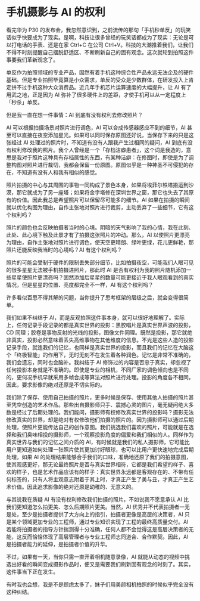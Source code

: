 # 手机摄影与 AI 的权利

看完华为 P30 的发布会，我忽然意识到，之前流传的那句「手机秒单反」的玩笑话似乎快要成为了现实。是啊，科技让很多曾经的玩笑话都成为了现实：无论是可以打电话的手表、还是在家 Ctrl+C 在公司 Ctrl+V。科技的大潮推着我们，让我们不得不时刻提醒自己摆脱舒适区、不断刷新自己的固有观念。这次就轮到拍照这件事要我们革新观念了。

单反作为拍照领域的专业产品，固然有着手机这种综合性产品永远无法企及的硬件基础。但是专业拍照毕竟算是小众需求，单反的受众是少数群体，在研发投入上肯定拼不过手机这种大众消费品。近几年手机芯片运算速度的大幅提升，让 AI 有了用武之地，正是因为 AI 弥补了很多硬件上的差距，才使手机可以从一定程度上「秒杀」单反。

但是我一直在想一件事情：AI 到底有没有权利去修改照片？

AI 可以根据拍摄场景对照片进行调色，AI 可以合成传感器感应不到的细节，AI 甚至可以直接在夜空添加星光。如果可以同时保存原图还好说，当保存下来的只是这张经过 AI 处理过的照片时，不知道有没有人跟我产生过相同的疑问，AI 到底有没有权利修改我的照片。我个人曾经是一个「存档洁癖患者」，这个词是我造的，意思是我对于照片这种具有存档属性的东西，有某种洁癖：在修图时，即使是为了调整构图对照片进行裁切，我都会保留一份原图。原图似乎是一种神圣不可侵犯的存在，不知道有没有人和我有相似的感觉。

照片拍摄的中心与其周围的事物一同构成了景色本身，如果将埃菲尔铁塔搬运到沙漠，那它就成为了另一座塔；如果将金字塔修在深圳世界之窗，那它也失去了其原有的价值。因此我总是希望照片可以保留尽可能多的细节。AI 如果在拍摄的瞬间就以优化构图为理由，自作主张地对照片进行裁剪，主动丢弃了一些细节，它有这个权利吗？

照片的颜色也会反映拍摄者当时的心境。阴暗的天气影响了我的心情，我在此刻、此处、此心境下触及此景才有了拍摄这张照片的冲动。那么，AI 以使照片更漂亮为理由，自作主张地对照片进行调色，使天空更晴朗、绿叶更绿，花儿更鲜艳，那照片还能反映我当时的心境吗？AI 有这个权利吗？

照片的可能会受制于硬件的限制丢失部分细节，比如拍摄夜空，可能我们人眼可见的很多星星无法被手机拍摄进照片，那此时 AI 是否有权利为我的照片随机添加一些星星使照片更漂亮吗？固然添加后星星的数量可能更接近于我人眼观看到的真实情况，但是星星的位置、亮度都完全不一样，AI 有这个权利吗？

许多看似百思不得其解的问题，当你提升了思考框架的层级之后，就会变得很简单。

我们如果不纠结于 AI，而是反观拍照这件事本身，就可以很好地理解了。实际上，任何记录手段记录的都是真实世界的投影：黑胶唱片是真实世界声波的投影，CD 同理；胶卷是事物反射的光线的投影，图像文件同理。既然是投影，那它就绝非真实，投影必然意味着丢失高维事物在其他维度的信息。不光是这些人造的投影记录手段，就连我们的记忆，也同样是真实世界的投影，而且我们的记忆在大脑这个「终极智能」的作用下，无时无刻不在发生着各种润色。记忆是非常不准确的，我们会遗忘，同时也会脑补。我纠结于 AI 修饰过的内容是否忠于真实，却忽视了任何投影本身就是不准确的。即使是专业的相机，不同厂家的调色倾向也是不同的，更何况手机早就采用多帧合成等算法对照片进行处理。投影的角度各不相同，因此，要求影像的绝对还原是不切实际的。

我们除了保存、使用自己拍摄的照片，更多时候是保存、使用其他人拍摄的照片甚至凭空创造的艺术作品。那些出自摄影师只手、震撼心灵的图片，毫无疑问绝大多数是经过了后期处理的。我们能问，摄影师有权修改真实世界的投影吗？摄影无法修改真实的世界，却是绝对有权修改他们拍摄的照片的。因为摄影师可以通过后期处理，使照片更能传达自己的创作意图。我们挑选我们喜欢的照片，可能就是在选择和我们臭味相投的摄影师，一个观察投影角度的偏爱和我们相似的人。同样作为真实世界与我们的记忆之间介质的 AI，有时候就是我们的私人摄影师，它可能比用户更知道如何处理一张照片使其更加讨好眼球，也可以比用户更快速地完成后期处理，如果 AI 的处理结果能够合乎我们的口味，准确地还原了我们的拍摄意图，使其观感更好，那无论最终照片是否与真实世界相符，它都是我们希望的样子、喜欢的样子，也是艺术作品应该有的样子：真实世界永远都是客观存在的、不带有任何标签的，只有人将主观意志附着于其上时，才真正产生了美与丑，才真正产生艺术价值。因此追求影像的绝对还原是幼稚的、无意义的。

与其说我在质疑 AI 有没有权利修改我们拍摄的照片，不如说我不愿意承认 AI 比我们更知道怎么拍更美、怎么后期照片更美。当然，AI 优秀并不代表拍摄者一无是处，至少是拍摄者提供了大方向上的指引，拍摄者更像是高层的决策者，AI 只是某个领域更加专业的工程师，通过专业知识实现了工程的最终高质量交付。AI 若能将拍摄者的指导方针揣测得十分准确，任何人都不会觉得这是高层决策者的无能，这反而恰恰体现了高层管理者与专业工程师志同道合、合作默契。因此，AI 是拍摄者能力的延伸，是拍摄者价值的升华。

不过，如果有一天，当你只需一直开着相机随意录像，AI 就能从动态的视频中挑选出好看的瞬间变成摄影作品时，便又是需要我们刷新固有观念的时刻了。其实，这件事当下正在发生。

有时我也会想，我是不是顾虑太多了，妹子们用美颜相机拍照的时候似乎完全没有这种纠结。

